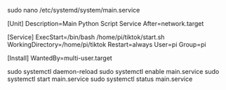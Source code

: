sudo nano /etc/systemd/system/main.service


[Unit]
Description=Main Python Script Service
After=network.target

[Service]
ExecStart=/bin/bash /home/pi/tiktok/start.sh
WorkingDirectory=/home/pi/tiktok
Restart=always
User=pi
Group=pi

[Install]
WantedBy=multi-user.target


sudo systemctl daemon-reload
sudo systemctl enable main.service
sudo systemctl start main.service
sudo systemctl status main.service
